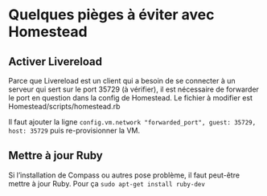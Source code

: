 Quelques pièges à éviter avec Homestead
=======================================

Activer Livereload
------------------

Parce que Livereload est un client qui a besoin de se connecter à un serveur qui sert sur le port 35729 (à vérifier), il est nécessaire de forwarder le port en question dans la config de Homestead. Le fichier à modifier est Homestead/scripts/homestead.rb

Il faut ajouter la ligne `config.vm.network "forwarded_port", guest: 35729, host: 35729` puis re-provisionner la VM.

Mettre à jour Ruby
------------------

Si l’installation de Compass ou autres pose problème, il faut peut-être mettre à jour Ruby. Pour ça `sudo apt-get install ruby-dev`

